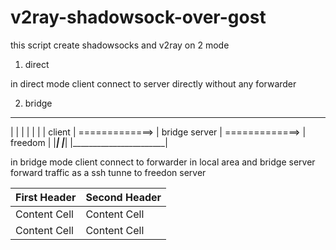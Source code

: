 # v2ray-shadowsock-over-gost
this script create shadowsocks and v2ray on 2 mode
1) direct

in direct mode client connect to server directly without any forwarder


2) bridge
 _______________________                      _______________________                        _______________________ 
|                       |                    |                       |                      |                       | 
|        client         |   =============>   |      bridge server    |   =============>     |       freedom         |
|_______________________|                    |_______________________|                      |_______________________| 


in bridge mode client connect to forwarder in local area and bridge server forward traffic as a ssh tunne to freedon server


| First Header  | Second Header |
| ------------- | ------------- |
| Content Cell  | Content Cell  |
| Content Cell  | Content Cell  |

